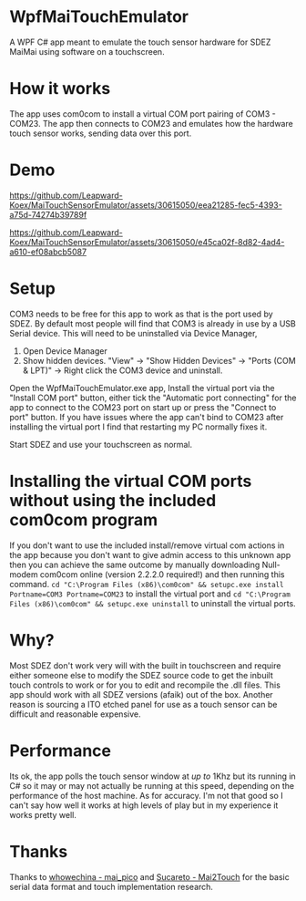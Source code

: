 
# WpfMaiTouchEmulator
A WPF C# app meant to emulate the touch sensor hardware for SDEZ MaiMai using software on a touchscreen.

# How it works
The app uses com0com to install a virtual COM port pairing of COM3 - COM23. The app then connects to COM23 and emulates how the hardware touch sensor works, sending data over this port.

# Demo


https://github.com/Leapward-Koex/MaiTouchSensorEmulator/assets/30615050/eea21285-fec5-4393-a75d-74274b39789f



https://github.com/Leapward-Koex/MaiTouchSensorEmulator/assets/30615050/e45ca02f-8d82-4ad4-a610-ef08abcb5087



# Setup
COM3 needs to be free for this app to work as that is the port used by SDEZ. By default most people will find that COM3 is already in use by a USB Serial device. This will need to be uninstalled via Device Manager,
1. Open Device Manager
2. Show hidden devices. "View" -> "Show Hidden Devices" -> "Ports (COM & LPT)" -> Right click the COM3 device and uninstall.

Open the WpfMaiTouchEmulator.exe app, Install the virtual port via the "Install COM port" button, either tick the "Automatic port connecting" for the app to connect to the COM23 port on start up or press the "Connect to port" button.
If you have issues where the app can't bind to COM23 after installing the virtual port I find that restarting my PC normally fixes it.

Start SDEZ and use your touchscreen as normal.

# Installing the virtual COM ports without using the included com0com program
If you don't want to use the included install/remove virtual com actions in the app because you don't want to give admin access to this unknown app then you can achieve the same outcome by manually downloading Null-modem com0com online (version 2.2.2.0 required!) and then running this command.
`cd "C:\Program Files (x86)\com0com" && setupc.exe install Portname=COM3 Portname=COM23` to install the virtual port and
`cd "C:\Program Files (x86)\com0com" && setupc.exe uninstall` to uninstall the virtual ports.

# Why?
Most SDEZ don't work very will with the built in touchscreen and require either someone else to modify the SDEZ source code to get the inbuilt touch controls to work or for you to edit and recompile the .dll files. This app should work with all SDEZ versions (afaik) out of the box.
Another reason is sourcing a ITO etched panel for use as a touch sensor can be difficult and reasonable expensive.

# Performance
Its ok, the app polls the touch sensor window at *up to* 1Khz but its running in C# so it may or may not actually be running at this speed, depending on the performance of the host machine.
As for accuracy. I'm not that good so I can't say how well it works at high levels of play but in my experience it works pretty well.

# Thanks
Thanks to [whowechina - mai_pico](https://github.com/whowechina/mai_pico) and [Sucareto - Mai2Touch](https://github.com/Sucareto/Mai2Touch)  for the basic serial data format and touch implementation research.
